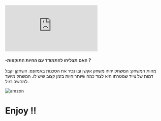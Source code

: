 ### ![האמזונס](https://github.com/S-K-Game/week2/blob/main/%D7%90%D7%9E%D7%96%D7%95%D7%A0%D7%A1.pdf) 

#### -האם תצליחו להתמודד עם החיות התוקפות ?
מהות המשחק:
המשחק יהיה משחק אקשן ובו נכיר את הסכנות באמזונס. 
השחקן יקבל דמות של צייד שמטרתו היא לצוד כמה שיותר חיות בזמן קצוב שיש לו. 
המשחק מיועד למחשב רגיל.  

![amzon](https://github.com/S-K-Game/week2/blob/main/%D7%94%D7%90%D7%9E%D7%96%D7%95%D7%A0%D7%A1.jpeg)

 # Enjoy !! 
